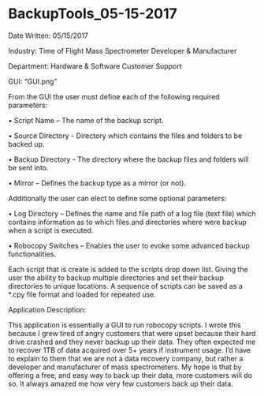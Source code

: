 # BackupTools_05-15-2017

Date Written: 05/15/2017

Industry: Time of Flight Mass Spectrometer Developer & Manufacturer

Department: Hardware & Software Customer Support

GUI: “GUI.png”

From the GUI the user must define each of the following required parameters:

  •	Script Name – The name of the backup script.
  
  •	Source Directory - Directory which contains the files and folders to be backed up. 
  
  •	Backup Directory - The directory where the backup files and folders will be sent into.
  
  •	Mirror – Defines the backup type as a mirror (or not).

Additionally the user can elect to define some optional parameters:

  •	Log Directory – Defines the name and file path of a log file (text file) which contains information as to which files and directories     where were backup when a script is executed.
  
  •	Robocopy Switches – Enables the user to evoke some advanced backup functionalities.

Each script that is create is added to the scripts drop down list.  Giving the user the ability to backup multiple directories and set their backup directories to unique locations.   A sequence of scripts can be saved as a *.cpy file format and loaded for repeated use.

Application Description:

This application is essentially a GUI to run robocopy scripts.  I wrote this because I grew tired of angry customers that were upset because their hard drive crashed and they never backup up their data.  They often expected me to recover 1TB of data acquired over 5+ years if instrument usage.  I’d have to explain to them that we are not a data recovery company, but rather a developer and manufacturer of mass spectrometers.  My hope is that by offering a free, and easy way to back up their data, more customers will do so.  It always amazed me how very few customers back up their data.

